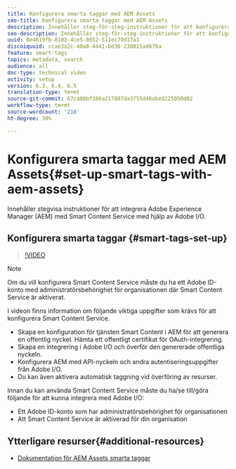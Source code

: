 ```yaml
---
title: Konfigurera smarta taggar med AEM Assets
seo-title: Konfigurera smarta taggar med AEM Assets
description: Innehåller steg-för-steg-instruktioner för att konfigurera smarta taggar för AEM Assets.
seo-description: Innehåller steg-för-steg-instruktioner för att konfigurera smarta taggar för AEM Assets.
uuid: 8e4619fb-8102-4ce5-8652-511ec70d17a1
discoiquuid: ccae3a2c-40a8-4441-bd36-230815a4676a
feature: smart-tags
topics: metadata, search
audience: all
doc-type: technical video
activity: setup
version: 6.3, 6.4, 6.5
translation-type: tm+mt
source-git-commit: 67ca08bf386a217807da3755d46abed225050d02
workflow-type: tm+mt
source-wordcount: '218'
ht-degree: 30%

---
```



# Konfigurera smarta taggar med AEM Assets{#set-up-smart-tags-with-aem-assets}

Innehåller stegvisa instruktioner för att integrera Adobe Experience Manager (AEM) med Smart Content Service med hjälp av Adobe I/O.

## Konfigurera smarta taggar {#smart-tags-set-up}

>[!VIDEO](https://video.tv.adobe.com/v/17023/?quality=12&learn=on)

>[!NOTE]
>
> Om du vill konfigurera Smart Content Service måste du ha ett Adobe ID-konto med administratörsbehörighet för organisationen där Smart Content Service är aktiverat.

I videon finns information om följande viktiga uppgifter som krävs för att konfigurera Smart Content Service.

* Skapa en konfiguration för tjänsten Smart Content i AEM för att generera en offentlig nyckel. Hämta ett offentligt certifikat för OAuth-integrering.
* Skapa en integrering i Adobe I/O och överför den genererade offentliga nyckeln.
* Konfigurera AEM med API-nyckeln och andra autentiseringsuppgifter från Adobe I/O.
* Du kan även aktivera automatisk taggning vid överföring av resurser.

Innan du kan använda Smart Content Service måste du ha/se till/göra följande för att kunna integrera med Adobe I/O:

* Ett Adobe ID-konto som har administratörsbehörighet för organisationen
* Att Smart Content Service är aktiverad för din organisation

## Ytterligare resurser{#additional-resources}

* [Dokumentation för AEM Assets smarta taggar](https://helpx.adobe.com/experience-manager/6-3/assets/using/touch-ui-smart-tags.html)
